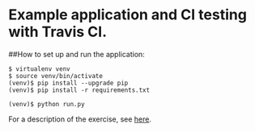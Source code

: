 # Example application and CI testing with Travis CI.

##How to set up and run the application:

```
$ virtualenv venv
$ source venv/bin/activate
(venv)$ pip install --upgrade pip
(venv)$ pip install -r requirements.txt

(venv)$ python run.py
```

For a description of the exercise, see [here](https://devopsbootcamp.osuosl.org/frameworks.html).
